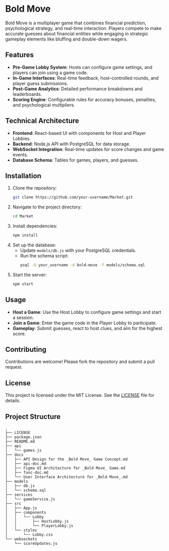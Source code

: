 # Bold Move

Bold Move is a multiplayer game that combines financial prediction, psychological strategy, and real-time interaction. Players compete to make accurate guesses about financial entities while engaging in strategic gameplay elements like bluffing and double-down wagers.

## Features
- **Pre-Game Lobby System**: Hosts can configure game settings, and players can join using a game code.
- **In-Game Interfaces**: Real-time feedback, host-controlled rounds, and player guess submissions.
- **Post-Game Analytics**: Detailed performance breakdowns and leaderboards.
- **Scoring Engine**: Configurable rules for accuracy bonuses, penalties, and psychological multipliers.

## Technical Architecture
- **Frontend**: React-based UI with components for Host and Player Lobbies.
- **Backend**: Node.js API with PostgreSQL for data storage.
- **WebSocket Integration**: Real-time updates for score changes and game events.
- **Database Schema**: Tables for games, players, and guesses.

## Installation
1. Clone the repository:
   ```bash
   git clone https://github.com/your-username/Market.git
   ```
2. Navigate to the project directory:
   ```bash
   cd Market
   ```
3. Install dependencies:
   ```bash
   npm install
   ```
4. Set up the database:
   - Update `models/db.js` with your PostgreSQL credentials.
   - Run the schema script:
     ```bash
     psql -U your_username -d bold-move -f models/schema.sql
     ```
5. Start the server:
   ```bash
   npm start
   ```

## Usage
- **Host a Game**: Use the Host Lobby to configure game settings and start a session.
- **Join a Game**: Enter the game code in the Player Lobby to participate.
- **Gameplay**: Submit guesses, react to host clues, and aim for the highest score.

## Contributing
Contributions are welcome! Please fork the repository and submit a pull request.

## License

This project is licensed under the MIT License. See the [LICENSE](./LICENSE) file for details.

## Project Structure
```
.
├── LICENSE
├── package.json
├── README.md
├── api
│   └── games.js
├── docs
│   ├── API Design for the _Bold Move_ Game Concept.md
│   ├── api-doc.md
│   ├── Figma UI Architecture for _Bold Move_ Game.md
│   ├── func-doc.md
│   └── User Interface Architecture for _Bold Move_.md
├── models
│   ├── db.js
│   └── schema.sql
├── services
│   └── gameService.js
├── src
│   ├── App.js
│   ├── components
│   │   └── Lobby
│   │       ├── HostLobby.js
│   │       └── PlayerLobby.js
│   └── styles
│       └── Lobby.css
└── websockets
    └── scoreUpdates.js
```